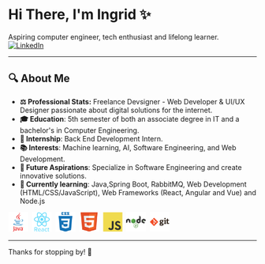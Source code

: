 # Hi There, I'm Ingrid ✨
Aspiring computer engineer, tech enthusiast and lifelong learner. <br />
[![LinkedIn](https://custom-icon-badges.demolab.com/badge/LinkedIn-0A66C2?logo=linkedin-white&logoColor=fff)](https://www.linkedin.com/in/s-ingrid/)

---

## 🔍 About Me
- **⚖️ Professional Stats:** Freelance Devsigner - Web Developer & UI/UX Designer passionate about digital solutions for the internet.
- **🎓 Education**: 5th semester of both an associate degree in IT and a bachelor's in Computer Engineering.
- **💼 Internship**: Back End Development Intern.
- **📚 Interests**: Machine learning, AI, Software Engineering, and Web Development.
- **🚀 Future Aspirations**: Specialize in Software Engineering and create innovative solutions.
- **🔬 Currently learning**: Java,Spring Boot, RabbitMQ, Web Development (HTML/CSS/JavaScript), Web Frameworks (React, Angular and Vue) and Node.js
<div>
    <img src="https://github.com/devicons/devicon/blob/master/icons/java/java-original-wordmark.svg" title="Java" alt="Java" width="40" height="40"/>&nbsp;
    <img src="https://github.com/devicons/devicon/blob/master/icons/react/react-original-wordmark.svg" title="React" alt="React" width="40" height="40"/>&nbsp;
    <img src="https://github.com/devicons/devicon/blob/master/icons/css3/css3-plain-wordmark.svg"  title="CSS3" alt="CSS" width="40" height="40"/>&nbsp;
    <img src="https://github.com/devicons/devicon/blob/master/icons/html5/html5-original.svg" title="HTML5" alt="HTML" width="40" height="40"/>&nbsp;
    <img src="https://github.com/devicons/devicon/blob/master/icons/javascript/javascript-original.svg" title="JavaScript" alt="JavaScript" width="40" height="40"/>&nbsp;
    <img src="https://github.com/devicons/devicon/blob/master/icons/nodejs/nodejs-original-wordmark.svg" title="NodeJS" alt="NodeJS" width="40" height="40"/>&nbsp;
    <img src="https://github.com/devicons/devicon/blob/master/icons/git/git-original-wordmark.svg" title="Git" **alt="Git" width="40" height="40"/>
  </div>

---
Thanks for stopping by! 👋

